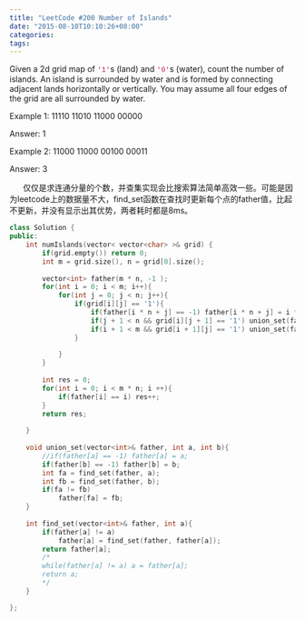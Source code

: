 ```yaml
---
title: "LeetCode #200 Number of Islands"
date: "2015-08-10T10:10:26+08:00"
categories:
tags:
---
```


                                            

Given a 2d grid map of <code style="font-family:Menlo, Monaco, Consolas, 'Courier New', monospace;font-size:12.6000003814697px;color:rgb(199,37,78);">'1'</code>s (land) and <code style="font-family:Menlo, Monaco, Consolas, 'Courier New', monospace;font-size:12.6000003814697px;color:rgb(199,37,78);">'0'</code>s
 (water), count the number of islands. An island is surrounded by water and is formed by connecting adjacent lands horizontally or vertically. You may assume all four edges of the grid are all surrounded by water.

Example 1:
11110
11010
11000
00000

Answer: 1

Example 2:
11000
11000
00100
00011

Answer: 3

      仅仅是求连通分量的个数，并查集实现会比搜索算法简单高效一些。可能是因为leetcode上的数据量不大，find_set函数在查找时更新每个点的father值，比起不更新，并没有显示出其优势，两者耗时都是8ms。


```cpp
class Solution {
public: 
    int numIslands(vector< vector<char> >& grid) {
        if(grid.empty()) return 0;
        int m = grid.size(), n = grid[0].size();
        
        vector<int> father(m * n, -1 );
        for(int i = 0; i < m; i++){
            for(int j = 0; j < n; j++){
                if(grid[i][j] == '1'){
                    if(father[i * n + j] == -1) father[i * n + j] = i * n + j; 
                    if(j + 1 < n && grid[i][j + 1] == '1') union_set(father, i * n + j, i * n + j + 1);
                    if(i + 1 < m && grid[i + 1][j] == '1') union_set(father, i * n + j, (i + 1) * n + j);
                }
            
            }
        }
        
        int res = 0;
        for(int i = 0; i < m * n; i ++){
            if(father[i] == i) res++;
        }
        return res;
    
    }
    
    void union_set(vector<int>& father, int a, int b){
        //if(father[a] == -1) father[a] = a;
        if(father[b] == -1) father[b] = b;
        int fa = find_set(father, a);
        int fb = find_set(father, b);
        if(fa != fb) 
            father[fa] = fb;
    }
    
    int find_set(vector<int>& father, int a){
        if(father[a] != a)
            father[a] = find_set(father, father[a]);
        return father[a];
        /*
        while(father[a] != a) a = father[a];
        return a;
        */
    }

};
```








